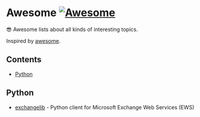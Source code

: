# Awesome [![Awesome](https://awesome.re/badge-flat.svg)](https://awesome.re)

😎 Awesome lists about all kinds of interesting topics.

Inspired by [awesome](https://github.com/sindresorhus/awesome).

## Contents

- [Python](#python)

## Python

- [exchangelib](https://github.com/ecederstrand/exchangelib) - Python client for Microsoft Exchange Web Services (EWS)
